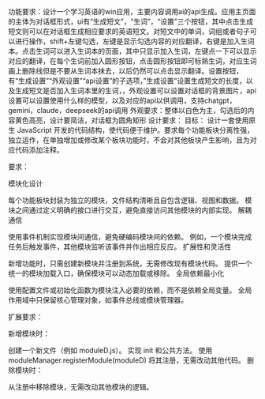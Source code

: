 功能要求：设计一个学习英语的win应用，主要内容调用ai的api生成。应用主页面的主体为对话框形式，ui有“生成短文”，“生词”，“设置”三个按钮，其中点击生成短文则可以在对话框生成相应要求的英语短文。对短文中的单词，词组或者句子可以进行操作，shift+左键勾选，左键是显示勾选内容的对应翻译，右键是加入生词本。点击生词可以进入生词本的页面，其中只显示加入生词，左键点一下可以显示对应的翻译，在每个生词前加入圆形按钮，点击圆形按钮即可标熟生词，对应生词画上删除线但是不要从生词本抹去，以后仍然可以点击显示翻译。设置按钮，有“生成设置”“外观设置”“api设置”的子选项，”生成设置“设置生成短文的长度，以及生成短文是否加入生词本里的生词，，外观设置可以设置对话框的背景图片，api设置可以设置使用什么样的模型，以及对应的api以供调用，支持chatgpt，gemini，claude，deepseek的api调用
外观要求：整体以白色为主，勾选后的内容黄色高亮，设计要简洁，对话框为圆角矩形
设计要求：
目标：
设计一套使用原生 JavaScript 开发的代码结构，使代码便于维护。要求每个功能板块分离性强，独立运作，在单独增加或修改某个板块功能时，不会对其他板块产生影响，且为对应代码添加注释。

要求：

模块化设计

每个功能板块封装为独立的模块，文件结构清晰且自包含逻辑、视图和数据。
模块之间通过定义明确的接口进行交互，避免直接访问其他模块的内部实现。
解耦通信

使用事件机制实现模块间通信，避免硬编码模块间的依赖。
例如，一个模块完成任务后触发事件，其他模块监听该事件并作出相应反应。
扩展性和灵活性

新增功能时，只需创建新模块并注册到系统，无需修改现有模块代码。
提供一个统一的模块加载入口，确保模块可以动态加载或移除。
全局依赖最小化

使用配置文件或初始化函数为模块注入必要的依赖，而不是依赖全局变量。
全局作用域中只保留核心管理对象，如事件总线或模块管理器。

扩展要求：

新增模块时：

创建一个新文件（例如 moduleD.js）。
实现 init 和公共方法。
使用 moduleManager.registerModule(moduleD) 将其注册，无需改动其他代码。
删除模块时：

从注册中移除模块，无需改动其他模块的逻辑。